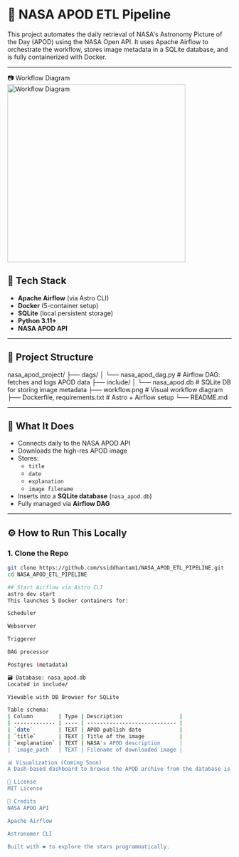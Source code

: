# 🚀 NASA APOD ETL Pipeline

This project automates the daily retrieval of NASA's Astronomy Picture of the Day (APOD) using the NASA Open API. It uses Apache Airflow to orchestrate the workflow, stores image metadata in a SQLite database, and is fully containerized with Docker.

---
📷 Workflow Diagram
<img src="workflow.png" alt="Workflow Diagram" height="400"/>


## 🔧 Tech Stack

- **Apache Airflow** (via Astro CLI)
- **Docker** (5-container setup)
- **SQLite** (local persistent storage)
- **Python 3.11+**
- **NASA APOD API**

---

## 🧠 Project Structure
nasa_apod_project/
├── dags/
│ └── nasa_apod_dag.py # Airflow DAG: fetches and logs APOD data
├── include/
│ └── nasa_apod.db # SQLite DB for storing image metadata
├── workflow.png # Visual workflow diagram
├── Dockerfile, requirements.txt # Astro + Airflow setup
└── README.md

---

## 🔁 What It Does

- Connects daily to the NASA APOD API
- Downloads the high-res APOD image
- Stores:
  - `title`
  - `date`
  - `explanation`
  - `image filename`
- Inserts into a **SQLite database** (`nasa_apod.db`)
- Fully managed via **Airflow DAG**

---

## ⚙️ How to Run This Locally

### 1. Clone the Repo

```bash
git clone https://github.com/ssiddhantam1/NASA_APOD_ETL_PIPELINE.git
cd NASA_APOD_ETL_PIPELINE

## Start Airflow via Astro CLI
astro dev start
This launches 5 Docker containers for:

Scheduler

Webserver

Triggerer

DAG processor

Postgres (metadata)

🗃️ Database: nasa_apod.db
Located in include/

Viewable with DB Browser for SQLite

Table schema:
| Column        | Type | Description                  |
| ------------- | ---- | ---------------------------- |
| `date`        | TEXT | APOD publish date            |
| `title`       | TEXT | Title of the image           |
| `explanation` | TEXT | NASA's APOD description      |
| `image_path`  | TEXT | Filename of downloaded image |

📊 Visualization (Coming Soon)
A Dash-based dashboard to browse the APOD archive from the database is still under progress.

📄 License
MIT License

🙌 Credits
NASA APOD API

Apache Airflow

Astronomer CLI

Built with ❤️ to explore the stars programmatically.
